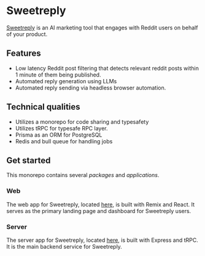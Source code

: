 # Sweetreply

[Sweetreply](https://www.sweetreply.io/) is an AI marketing tool that engages with Reddit users on behalf of your product.

## Features

-   Low latency Reddit post filtering that detects relevant reddit posts within 1 minute of them being published.
-   Automated reply generation using LLMs
-   Automated reply sending via headless browser automation.

## Technical qualities

-   Utilizes a monorepo for code sharing and typesafety
-   Utilizes tRPC for typesafe RPC layer.
-   Prisma as an ORM for PostgreSQL
-   Redis and bull queue for handling jobs

## Get started

This monorepo contains several _packages_ and _applications_.

### Web

The web app for Sweetreply, located [here](./apps/web), is built with Remix and React. It serves as the primary landing page and dashboard for Sweetreply users.

### Server

The server app for Sweetreply, located [here](./apps/server), is built with Express and tRPC. It is the main backend service for Sweetreply.
